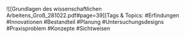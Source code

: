 
![[Grundlagen des wissenschaftlichen Arbeitens_Groß_281022.pdf#page=39]]Tags & Topics:
   #Erfindungen
   #Innovationen
   #Bestandteil
   #Planung
   #Untersuchungsdesigns
   #Praxisproblem
   #Konzepte
   #Sichtweisen